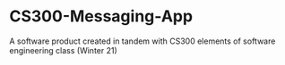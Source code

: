# CS300-Messaging-App
A software product created in tandem with CS300 elements of software engineering class (Winter 21)
